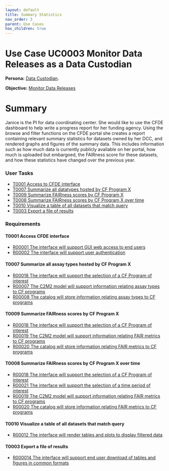```yaml
---
layout: default
title: Summary Statistics
nav_order: 3
parent: Use Cases
has_children: true
---
```

# Use Case UC0003 Monitor Data Releases as a Data Custodian

**Persona:** [Data Custodian](../personas/data-custodian).

**Objective:** [Monitor Data Releases](../objectives/single-dcc-release)

# Summary

Janice is the PI for data coordinating center. She would like
to use the CFDE dashboard to help write a progress report for her funding agency.
Using the browse and filter functions on the CFDE portal she creates a report
containing relevant summary statistics for datasets owned by her DCC, and
rendered graphs and figures of the summary data. This includes information such
as how much data is currently publicly available on her portal, how much is
uploaded but embargoed, the FAIRness score for these datasets, and how these
statistics have changed over the previous year.

### User Tasks

-   [T0001 Access to CFDE interface](#access-cfde-interface)
-   [T0007 Summarize all datatypes hosted by CF Program X](#summarize-all-datatypes-hosted-by-cf-program-x)
-   [T0009 Summarize FAIRness scores by CF Program X](#summarize-fairness-scores-by-cf-program-x)
-   [T0008 Summarize FAIRness scores by CF Program X over time](#summarize-fairness-scores-by-cf-program-x-over-time)
-   [T0010 Visualize a table of all datasets that match query](#visualize-a-table-of-all-datasets-that-match-query)
-   [T0003 Export a file of results](#export-a-file-of-results)

### Requirements

#### T0001 Access CFDE interface

-   [R00001 The interface will support GUI web access to end users](../requirements/r00001-the-interface-will-support-gui-web-access-to-end-users.md)
-   [R00002 The interface will support user authentication](../requirements/r00002-the-interface-will-support-user-authentication.md)

#### T0007 Summarize all assay types hosted by CF Program X

-   [R00018 The interface will support the selection of a CF Program of interest](../requirements/r00018-the-interface-will-support-the-selection-of-a-cf-program-of-interest.md)
-   [R00007 The C2M2 model will support information relating assay types to CF programs](../requirements/r00007-the-c2m2-model-will-support-information-relating-assay-types-to-cf-programs.md)
-   [R00008 The catalog will store information relating assay types to CF programs](../requirements/r00008-r00008-the-catalog-will-store-information-relating-assay-types-to-cf-programs.md)


#### T0009 Summarize FAIRness scores by CF Program X

-   [R00018 The interface will support the selection of a CF Program of interest](../requirements/r00018-the-interface-will-support-the-selection-of-a-cf-program-of-interest.md)
-   [R00019 The C2M2 model will support information relating FAIR metrics to CF programs](../requirements/r00019-the-c2m2-model-will-support-information-relating-fair-metrics-to-cf-programs.md)
-   [R00020 The catalog will store information relating FAIR metrics to CF programs](../requirements/r00020-the-catalog-will-store-information-relating-fair-metrics-to-cf-programs/md)


#### T0008 Summarize FAIRness scores by CF Program X over time

-   [R00018 The interface will support the selection of a CF Program of interest](../requirements/r00018-the-interface-will-support-the-selection-of-a-cf-program-of-interest.md)
-   [R00021 The interface will support the selection of a time period of interest](../requirements/r00021-the-interface-will-support-the-selection-of-a-time-period-of-interest.md)
-   [R00019 The C2M2 model will support information relating FAIR metrics to CF programs](../requirements/r00019-the-c2m2-model-will-support-information-relating-fair-metrics-to-cf-programs.md)
-   [R00020 The catalog will store information relating FAIR metrics to CF programs](../requirements/r00020-the-catalog-will-store-information-relating-fair-metrics-to-cf-programs/md)

#### T0010 Visualize a table of all datasets that match query

-   [R00012 The interface will render tables and plots to display filtered data](../requirements/r00012-the-interface-will-render-tables-and-plots-to-display-filtered-data.md)

#### T0003 Export a file of results

-   [R000014 The interface will support end user download of tables and figures in common formats](../requirements/r000014-the-interface-will-support-end-user-download-of-tables-and-figures-in-common-formats.md)
